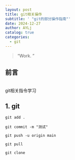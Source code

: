 ```yaml
---
layout: post
title: git相关操作
subtitle: ' "git的部分操作指南"'
date: 2024-12-27
author: AYLj
catalog: true
categories:
  - git
---
```


> “Work. ”

## 前言
<br>
git相关指令学习

## <span id="jump1">1. git</span>

~~~
git add .
~~~

~~~
git commit -m "测试"
~~~

~~~
git push -u origin main
~~~

~~~
git pull
~~~

~~~
git clone
~~~